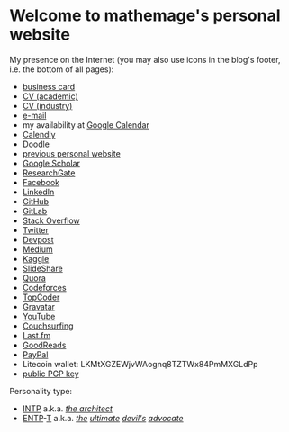 # Welcome to **mathemage**'s personal website

My presence on the Internet (you may also use icons in the blog's footer, i.e. the bottom of all pages):

* [business card](http://q-r.to/bal4ks)
* [CV (academic)](https://www.dropbox.com/s/ptkyh1wbftyxaiq/Academic_CV.pdf?dl=0)
* [CV (industry)](https://www.dropbox.com/s/qdy9aiwq3x302e9/cv.pdf?dl=0)
* [e-mail](mailto:mathemage@gmail.com)
* my availability at [Google Calendar](https://calendar.google.com/calendar/embed?height=600&wkst=2&bgcolor=%23A79B8E&ctz=Europe%2FPrague&src=bWF0aGVtYWdlQGdtYWlsLmNvbQ&src=MDRoMzA4bThlM2lyc251NDBjMTJvaWxudDBAZ3JvdXAuY2FsZW5kYXIuZ29vZ2xlLmNvbQ&src=OG8wZHJldmphZXNwaWQybDRhYmlwM2ZzNm9AZ3JvdXAuY2FsZW5kYXIuZ29vZ2xlLmNvbQ&src=aXVpcXEwaThnM2ZmcWZnaDhzcXBvbW9yYXNAZ3JvdXAuY2FsZW5kYXIuZ29vZ2xlLmNvbQ&src=ZnZkdWMwazQ0Z2wzYmIxdXM4bzF0bm1jdjhAZ3JvdXAuY2FsZW5kYXIuZ29vZ2xlLmNvbQ&src=ajVjcjExdTlzY2hldDgzbThlMW5tYjRjMWNAZ3JvdXAuY2FsZW5kYXIuZ29vZ2xlLmNvbQ&src=dmMwdmU1cGhtcGFmMjhtcG8yODBnbDFvcWdAZ3JvdXAuY2FsZW5kYXIuZ29vZ2xlLmNvbQ&color=%23000000&color=%23F6BF26&color=%233F51B5&color=%238E24AA&color=%23E67C73&color=%237CB342&color=%23E4C441&showTitle=1&showTabs=1&showCalendars=0&title=Karel%20Ha%20%3Cmathemage%40gmail.com%3E&mode=WEEK)
* [Calendly](https://calendly.com/mathemage)
* [Doodle](https://doodle.com/mathemage)
* [previous personal website](https://sites.google.com/site/mathemage/)
* [Google Scholar](https://scholar.google.cz/citations?hl=en&user=L9ZF66IAAAAJ)
* [ResearchGate](https://www.researchgate.net/profile/Karel_Ha)
* [Facebook](https://www.facebook.com/mathemage)
* [LinkedIn](https://www.linkedin.com/in/mathemage/)
* [GitHub](https://github.com/mathemage/)
* [GitLab](https://gitlab.com/mathemage)
* [Stack Overflow](http://stackoverflow.com/story/mathemage)
* [Twitter](https://twitter.com/mathemage)
* [Devpost](https://devpost.com/mathemage)
* [Medium](https://medium.com/@mathemage)
* [Kaggle](https://www.kaggle.com/KarelHa)
* [SlideShare](https://www.slideshare.net/KarelHa1)
* [Quora](https://www.quora.com/profile/Karel-Ha)
* [Codeforces](http://codeforces.com/profile/mathemage)
* [TopCoder](https://www.topcoder.com/members/mathemage/)
* [Gravatar](https://en.gravatar.com/mathemage)
* [YouTube](https://www.youtube.com/user/mathemage)
* [Couchsurfing](https://www.couchsurfing.com/people/mathemage)
* [Last.fm](https://www.last.fm/user/deathsongbird)
* [GoodReads](https://www.goodreads.com/user/show/12203203-mathemage)
* [PayPal](https://paypal.me/mathemage)
* Litecoin wallet: LKMtXGZEWjvWAognq8TZTWx84PmMXGLdPp
* [public PGP key](./attachments/gpg2-public-key-mathemage@gmail.com.txt)

Personality type:
* [INTP](https://www.wikiwand.com/en/INTP) a.k.a. [*the architect*](http://personalityjunkie.com/the-intp/)
* [ENTP](https://www.16personalities.com/entp-personality)-[T](http://www.humanmetrics.com/personality/entp) a.k.a. *[the](https://www.16personalities.com/entp-strengths-and-weaknesses) [ultimate](https://www.16personalities.com/entp-careers) [devil's](https://www.16personalities.com/entp-friends) [advocate](https://www.16personalities.com/entp-parents)*
